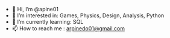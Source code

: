 - 👋 Hi, I’m @apine01
- 👀 I’m interested in: Games, Physics, Design, Analysis, Python
- 🌱 I’m currently learning: SQL
- 📫 How to reach me : arpinedo01@gmail.com

<!---
apine01/apine01 is a ✨ special ✨ repository because its `README.md` (this file) appears on your GitHub profile.
You can click the Preview link to take a look at your changes.
--->
